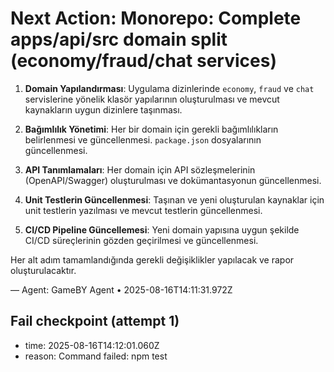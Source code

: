 # Next Action: Monorepo: Complete apps/api/src domain split (economy/fraud/chat services)

1. **Domain Yapılandırması**: Uygulama dizinlerinde `economy`, `fraud` ve `chat` servislerine yönelik klasör yapılarının oluşturulması ve mevcut kaynakların uygun dizinlere taşınması.

2. **Bağımlılık Yönetimi**: Her bir domain için gerekli bağımlılıkların belirlenmesi ve güncellenmesi. `package.json` dosyalarının güncellenmesi.

3. **API Tanımlamaları**: Her domain için API sözleşmelerinin (OpenAPI/Swagger) oluşturulması ve dokümantasyonun güncellenmesi.

4. **Unit Testlerin Güncellenmesi**: Taşınan ve yeni oluşturulan kaynaklar için unit testlerin yazılması ve mevcut testlerin güncellenmesi.

5. **CI/CD Pipeline Güncellemesi**: Yeni domain yapısına uygun şekilde CI/CD süreçlerinin gözden geçirilmesi ve güncellenmesi. 

Her alt adım tamamlandığında gerekli değişiklikler yapılacak ve rapor oluşturulacaktır.

— Agent: GameBY Agent • 2025-08-16T14:11:31.972Z


## Fail checkpoint (attempt 1)
- time: 2025-08-16T14:12:01.060Z
- reason: Command failed: npm test
